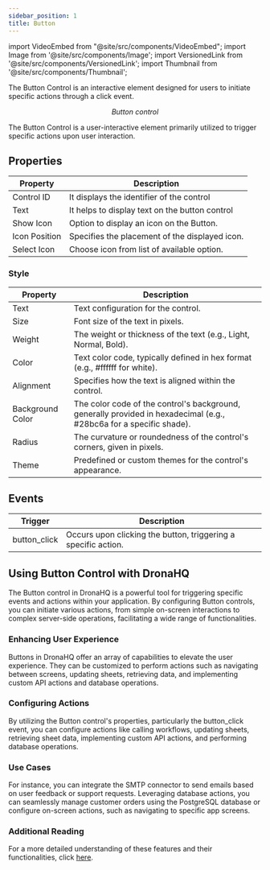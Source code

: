 ```yaml
---
sidebar_position: 1
title: Button 
---
```


import VideoEmbed from "@site/src/components/VideoEmbed";
import Image from '@site/src/components/Image';
import VersionedLink from '@site/src/components/VersionedLink';
import Thumbnail from '@site/src/components/Thumbnail';

The Button Control is an interactive element designed for users to initiate specific actions through a click event.

<figure>
  <Thumbnail src="/img/reference/controls/button/preview.jpeg" alt="Button control" />
  <figcaption align = "center"><i>Button control</i></figcaption>
</figure>


The Button Control is a user-interactive element primarily utilized to trigger specific actions upon user interaction. 

## Properties

|   Property       |   Description                                       |
|------------------|-----------------------------------------------------|
| Control ID       | It displays the identifier of the control           |
| Text             | It helps to display text on the button control      |
| Show Icon        | Option to display an icon on the Button.            |
| Icon Position    | Specifies the placement of the displayed icon.      |
| Select Icon      | Choose icon from list of available option.          |

### Style

| Property         | Description                                                                                                     |
|------------------|-----------------------------------------------------------------------------------------------------------------|
| Text             | Text configuration for the control.                                                                             |
| Size             | Font size of the text in pixels.                                                                                |
| Weight           | The weight or thickness of the text (e.g., Light, Normal, Bold).                                                 |
| Color            | Text color code, typically defined in hex format (e.g., #ffffff for white).                                     |
| Alignment        | Specifies how the text is aligned within the control.                                                            |
| Background Color | The color code of the control's background, generally provided in hexadecimal (e.g., #28bc6a for a specific shade).|
| Radius           | The curvature or roundedness of the control's corners, given in pixels.                                          |
| Theme            | Predefined or custom themes for the control's appearance.                                                        |

## Events

| Trigger        | Description                                                                             |
|----------------|-----------------------------------------------------------------------------------------|
| button_click   | Occurs upon clicking the button, triggering a specific action.                           |

## Using Button Control with DronaHQ

The Button control in DronaHQ is a powerful tool for triggering specific events and actions within your application. By configuring Button controls, you can initiate various actions, from simple on-screen interactions to complex server-side operations, facilitating a wide range of functionalities.

### Enhancing User Experience

Buttons in DronaHQ offer an array of capabilities to elevate the user experience. They can be customized to perform actions such as navigating between screens, updating sheets, retrieving data, and implementing custom API actions and database operations.

### Configuring Actions

By utilizing the Button control's properties, particularly the button_click event, you can configure actions like calling workflows, updating sheets, retrieving sheet data, implementing custom API actions, and performing database operations.

### Use Cases

For instance, you can integrate the SMTP connector to send emails based on user feedback or support requests. Leveraging database actions, you can seamlessly manage customer orders using the PostgreSQL database or configure on-screen actions, such as navigating to specific app screens.

### Additional Reading

For a more detailed understanding of these features and their functionalities, click [here](../../../sheets-concepts/using-action-button/).

